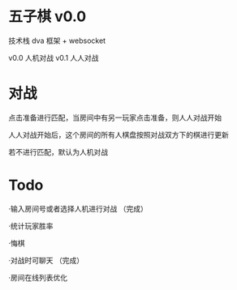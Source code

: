 # 五子棋 v0.0

技术栈 dva 框架 + websocket

v0.0 人机对战
v0.1 人人对战

# 对战

点击准备进行匹配，当房间中有另一玩家点击准备，则人人对战开始

人人对战开始后，这个房间的所有人棋盘按照对战双方下的棋进行更新

若不进行匹配，默认为人机对战

# Todo

·输入房间号或者选择人机进行对战  （完成）

·统计玩家胜率   

·悔棋

·对战时可聊天  （完成）

·房间在线列表优化
